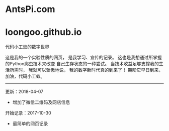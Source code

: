 # AntsPi.com
# loongoo.github.io

代码小工蚁的数字世界

这是我的一个实验性质的网页，
是我学习、宣传的记录。
这也是我想通过所掌握的Python爬虫技术来改变
自己生存状态的一种尝试。
当技术收益足够支撑我的生活所需时，
我就可以骄傲地说，
我的数字新时代真的到来了！
期盼它早日到来，
加油，代码小工蚁。

---
更新：2018-04-07
- 增加了微信二维码及网店信息

开始记录：2017-10-30
- 最简单的网页记录
